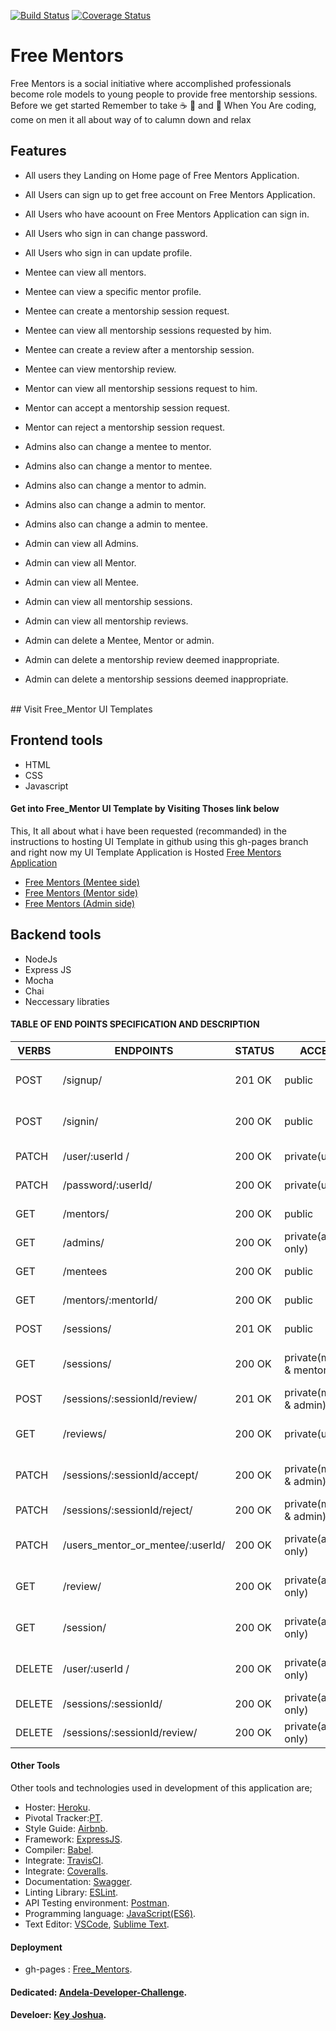 [![Build Status](https://travis-ci.org/key-joshua/free_mentors.svg?branch=develop)](https://travis-ci.org/key-joshua/free_mentors)
[![Coverage Status](https://coveralls.io/repos/github/key-joshua/free_mentors/badge.svg?branch=develop)](https://coveralls.io/github/key-joshua/free_mentors?branch=develop)
# Free Mentors
Free Mentors is a social initiative where accomplished professionals become role models to young people to provide free mentorship sessions.
<br>
Before we get started Remember to take  :coffee:   :pizza:  and :dancer:   When You Are coding, come on men it all about way of to calumn down and relax
 <br>
## Features

- All users  they Landing on Home page of Free Mentors Application.
- All Users can sign up to get free account on Free Mentors Application.
- All Users who have acoount on Free Mentors Application can sign in.
- All Users who sign in can change password.
- All Users who sign in can update profile.

- Mentee can view all mentors.
- Mentee can view a specific mentor profile.
- Mentee can create a mentorship session request.
- Mentee can view all mentorship sessions requested by him.
- Mentee can create a review after a mentorship session.
- Mentee can view mentorship review.

- Mentor can view all mentorship sessions request to him.
- Mentor can accept a mentorship session request.
- Mentor can reject a mentorship session request.

- Admins also can change a mentee to mentor.
- Admins also can change a mentor to mentee.
- Admins also can change a mentor to admin.
- Admins also can change a admin to mentor.
- Admins also can change a admin to mentee.

- Admin can view all Admins.
- Admin can view all Mentor.
- Admin can view all Mentee.

- Admin can view all mentorship sessions.
- Admin can view all mentorship reviews.
- Admin can delete a Mentee, Mentor or admin.
- Admin can delete a mentorship review deemed inappropriate.
- Admin can delete a mentorship sessions deemed inappropriate.
 <br>
## Visit Free_Mentor UI Templates

 ## Frontend tools

 - HTML
 - CSS 
 - Javascript

#### Get into Free_Mentor UI Template by Visiting Thoses link below
This, It all about what i have been requested (recommanded) in the instructions to hosting UI Template in github using this gh-pages branch and right now my UI Template Application is Hosted [Free Mentors Application](https://key-joshua.github.io/free_mentors/)

- [Free Mentors (Mentee side)](https://key-joshua.github.io/free_mentors/)
- [Free Mentors (Mentor side)](https://key-joshua.github.io/free_mentors/UI/html/mentors_view_sessions.html)
- [Free Mentors (Admin side)](https://key-joshua.github.io/free_mentors/UI/html/admins_view_users.html)


## Backend tools

 - NodeJs
 - Express JS
 - Mocha
 - Chai
 - Neccessary libraties

  
#### TABLE OF END POINTS SPECIFICATION AND DESCRIPTION

| VERBS  | ENDPOINTS                        | STATUS   | ACCESS                  | DESCRIPTION                       |
|--------|----------------------------------|----------|-------------------------|-----------------------------------|
| POST   | /signup/                         |  201 OK  | public                  | create an account then get token  |
| POST   | /signin/                         |  200 OK  | public                  | login to the app then get token   |
| PATCH  | /user/:userId /                  |  200 OK  | private(user)           | update your profile               |
| PATCH  | /password/:userId/               |  200 OK  | private(user)           | update your password              |
| GET    | /mentors/                        |  200 OK  | public                  | view all mentors                  |
| GET    | /admins/                         |  200 OK  | private(admin only)     | view all admins                   |
| GET    | /mentees                         |  200 OK  | public                  | view all mentees                  |
| GET    | /mentors/:mentorId/              |  200 OK  | public                  | view specific mentor              |
| POST   | /sessions/                       |  201 OK  | public                  | create a session                  |
| GET    | /sessions/                       |  200 OK  | private(mente & mentor) | view your created session         |
| POST   | /sessions/:sessionId/review/     |  201 OK  | private(mentee & admin) | create a review                   |
| GET    | /reviews/                        |  200 OK  | private(user)           | view your created review          |
| PATCH  | /sessions/:sessionId/accept/     |  200 OK  | private(mentor & admin) | accept created session to you     |
| PATCH  | /sessions/:sessionId/reject/     |  200 OK  | private(mentor & admin) | reject created session to you     |
| PATCH  | /users_mentor_or_mentee/:userId/ |  200 OK  | private(admin only)     | change users to other category    |
| GET    | /review/                         |  200 OK  | private(admin only)     | view all created review           |
| GET    | /session/                        |  200 OK  | private(admin only)     | view all created sessions         |
| DELETE | /user/:userId /                  |  200 OK  | private(admin only)     | delete registered user            |
| DELETE | /sessions/:sessionId/            |  200 OK  | private(admin only)     | delete created sessions           |
| DELETE | /sessions/:sessionId/review/     |  200 OK  | private(admin only)     | delete created review             |

#### Other Tools

Other tools and technologies used in development of this application are;
- Hoster: [Heroku]().
- Pivotal Tracker:[PT](https://www.pivotaltracker.com/n/projects/2379610).
- Style Guide: [Airbnb](https://airbnb.io/projects/javascript/).
- Framework: [ExpressJS](http://expressjs.com/).
- Compiler: [Babel](https://babeljs.io/).
- Integrate: [TravisCI](https://travis-ci.org/key-joshua/free_mentors).
- Integrate: [Coveralls](https://coveralls.io/github/key-joshua/free_mentors).
- Documentation: [Swagger](https://swagger.io/).
- Linting Library: [ESLint](https://eslint.org/).
- API Testing environment: [Postman](https://www.getpostman.com).
- Programming language: [JavaScript(ES6)](https://developer.mozilla.org/en-US/docs/Web/JavaScript/).
- Text Editor: [VSCode](https://code.visualstudio.com), [Sublime Text](https://www.sublimetext.com/).

#### Deployment
- gh-pages : [Free_Mentors](https://key-joshua.github.io/free_mentors/).

#### Dedicated: [Andela-Developer-Challenge](https://andela.com/).

#### Develoer: [Key Joshua](https://www.instagram.com/key_joshua/).